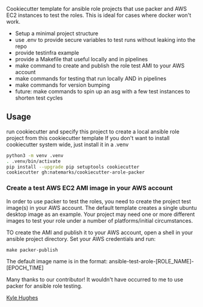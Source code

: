 Cookiecutter template for ansible role projects that use packer and AWS EC2 instances to test the roles. This is ideal for cases where docker won't work.

 - Setup a minimal project structure
 - use .env to provide secure variables to test runs without leaking into the repo
 - provide testinfra example
 - provide a Makefile that useful locally and in pipelines
 - make command to create and publish the role test AMI to your AWS account
 - make commands for testing that run locally AND in pipelines
 - make commands for version bumping
 - future: make commands to spin up an asg with a few test instances to shorten test cycles


## Usage

run cookiecutter and specify this project to create a local ansible role project from this cookiecutter template
If you don't want to install cookiecutter system wide, just install it in a .venv
```bash
python3 -m venv .venv
. .venv/bin/activate
pip install --upgrade pip setuptools cookiecutter
cookiecutter gh:natemarks/cookiecutter-arole-packer
```

### Create a test AWS EC2 AMI image in your AWS account
In order to use packer to test the roles, you need to create the project test image(s) in your AWS account.  The default template creates a single ubuntu desktop image as an example. Your project may need one or more different images to test your role under a number of platforms/initial circumstances.

TO create the AMI and publish it to your AWS account, open a shell in your ansible project directory.  Set your AWS credentials and run:
```
make packer-publish
```
The default image name is in the format:
ansible-test-arole-[ROLE_NAME]-[EPOCH_TIME] 

Many thanks to our contributor! It wouldn't have occurred to me to use packer for ansible role testing.

[Kyle Hughes](https://github.com/Hugh472)

